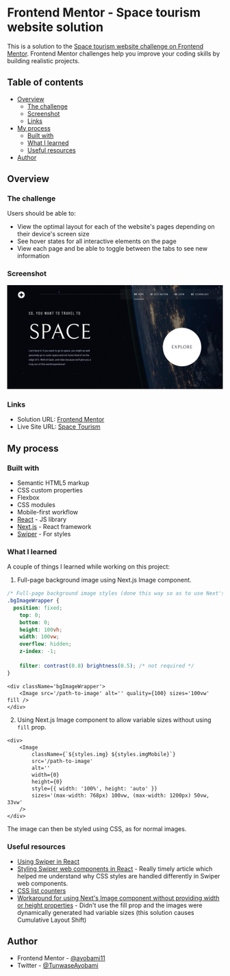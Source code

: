 # Frontend Mentor - Space tourism website solution

This is a solution to the [Space tourism website challenge on Frontend Mentor](https://www.frontendmentor.io/challenges/space-tourism-multipage-website-gRWj1URZ3). Frontend Mentor challenges help you improve your coding skills by building realistic projects.

## Table of contents

-   [Overview](#overview)
    -   [The challenge](#the-challenge)
    -   [Screenshot](#screenshot)
    -   [Links](#links)
-   [My process](#my-process)
    -   [Built with](#built-with)
    -   [What I learned](#what-i-learned)
    -   [Useful resources](#useful-resources)
-   [Author](#author)

## Overview

### The challenge

Users should be able to:

-   View the optimal layout for each of the website's pages depending on their device's screen size
-   See hover states for all interactive elements on the page
-   View each page and be able to toggle between the tabs to see new information

### Screenshot

![](./screenshot.png)

### Links

-   Solution URL: [Frontend Mentor](https://www.frontendmentor.io/solutions/space-tourism-using-nextjs-and-typescript-2qMRhrP2fk)
-   Live Site URL: [Space Tourism](https://space-tourism-ayo.vercel.app)

## My process

### Built with

-   Semantic HTML5 markup
-   CSS custom properties
-   Flexbox
-   CSS modules
-   Mobile-first workflow
-   [React](https://reactjs.org/) - JS library
-   [Next.js](https://nextjs.org/) - React framework
-   [Swiper](https://swiperjs.com/) - For styles


### What I learned

A couple of things I learned while working on this project:

1. Full-page background image using Next.js Image component.

```css
/* Full-page background image styles (done this way so as to use Next's image component for optimization) */
.bgImageWrapper {
  position: fixed;
    top: 0;
    bottom: 0;
    height: 100vh;
    width: 100vw;
    overflow: hidden;
    z-index: -1;

    filter: contrast(0.8) brightness(0.5); /* not required */
}
```

<!-- Corresponding JavaScript code -->

```tsx
<div className='bgImageWrapper'>
    <Image src='/path-to-image' alt='' quality={100} sizes='100vw' fill />
</div>
```

2. Using Next.js Image component to allow variable sizes without using `fill` prop.

```tsx
<div>
    <Image
        className={`${styles.img} ${styles.imgMobile}`}
        src='/path-to-image'
        alt=''
        width={0}
        height={0}
        style={{ width: '100%', height: 'auto' }}
        sizes='(max-width: 768px) 100vw, (max-width: 1200px) 50vw, 33vw'
    />
</div>
```

The image can then be styled using CSS, as for normal images.

### Useful resources

-   [Using Swiper in React](https://swiperjs.com/blog/using-swiper-element-in-react)
-   [Styling Swiper web components in React](https://dev.to/ivadyhabimana/customizing-swiperjs-prevnext-arrow-buttons-and-pagination-bullets-in-react-3gkh) - Really timely article which helped me understand why CSS styles are handled differently in Swiper web components.
-   [CSS list counters](https://css-tricks.com/almanac/properties/c/counter-set/) 
-   [Workaround for using Next's Image component without providing width or height properties](https://github.com/vercel/next.js/discussions/18474#discussioncomment-5501724) - Didn't use the fill prop and the images were dynamically generated had variable sizes (this solution causes Cumulative Layout Shift)

## Author

-   Frontend Mentor - [@ayobami11](https://www.frontendmentor.io/profile/ayobami11)
-   Twitter - [@TunwaseAyobami](https://www.twitter.com/TunwaseAyobami)

